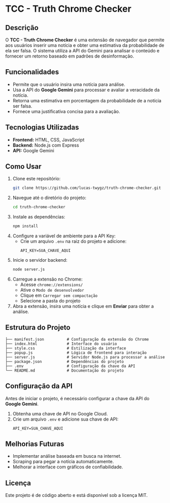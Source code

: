 # TCC - Truth Chrome Checker

## Descrição
O **TCC - Truth Chrome Checker** é uma extensão de navegador que permite aos usuários inserir uma notícia e obter uma estimativa da probabilidade de ela ser falsa. O sistema utiliza a API do Gemini para analisar o conteúdo e fornecer um retorno baseado em padrões de desinformação.

## Funcionalidades
- Permite que o usuário insira uma notícia para análise.
- Usa a API do **Google Gemini** para processar e avaliar a veracidade da notícia.
- Retorna uma estimativa em porcentagem da probabilidade de a notícia ser falsa.
- Fornece uma justificativa concisa para a avaliação.

## Tecnologias Utilizadas
- **Frontend:** HTML, CSS, JavaScript
- **Backend:** Node.js com Express
- **API:** Google Gemini

## Como Usar
1. Clone este repositório:
   ```bash
   git clone https://github.com/lucas-twygz/truth-chrome-checker.git
   ```
2. Navegue até o diretório do projeto:
   ```bash
   cd truth-chrome-checker
   ```
3. Instale as dependências:
   ```bash
   npm install
   ```
4. Configure a variável de ambiente para a API Key:
   - Crie um arquivo `.env` na raiz do projeto e adicione:
     ```env
     API_KEY=SUA_CHAVE_AQUI
     ```
5. Inicie o servidor backend:
   ```bash
   node server.js
   ```
6. Carregue a extensão no Chrome:
   - Acesse `chrome://extensions/`
   - Ative o `Modo de desenvolvedor`
   - Clique em `Carregar sem compactação`
   - Selecione a pasta do projeto
7. Abra a extensão, insira uma notícia e clique em **Enviar** para obter a análise.

## Estrutura do Projeto
```
├── manifest.json          # Configuração da extensão do Chrome
├── index.html             # Interface do usuário
├── style.css              # Estilização da interface
├── popup.js               # Lógica de frontend para interação
├── server.js              # Servidor Node.js para processar a análise
├── package.json           # Dependências do projeto
├── .env                   # Configuração da chave da API
└── README.md              # Documentação do projeto
```

## Configuração da API
Antes de iniciar o projeto, é necessário configurar a chave da API do **Google Gemini**.
1. Obtenha uma chave de API no Google Cloud.
2. Crie um arquivo `.env` e adicione sua chave de API:
   ```env
   API_KEY=SUA_CHAVE_AQUI
   ```

## Melhorias Futuras
- Implementar análise baseada em busca na internet.
- Scraping para pegar a notícia automaticamente.
- Melhorar a interface com gráficos de confiabilidade.

## Licença
Este projeto é de código aberto e está disponível sob a licença MIT.

